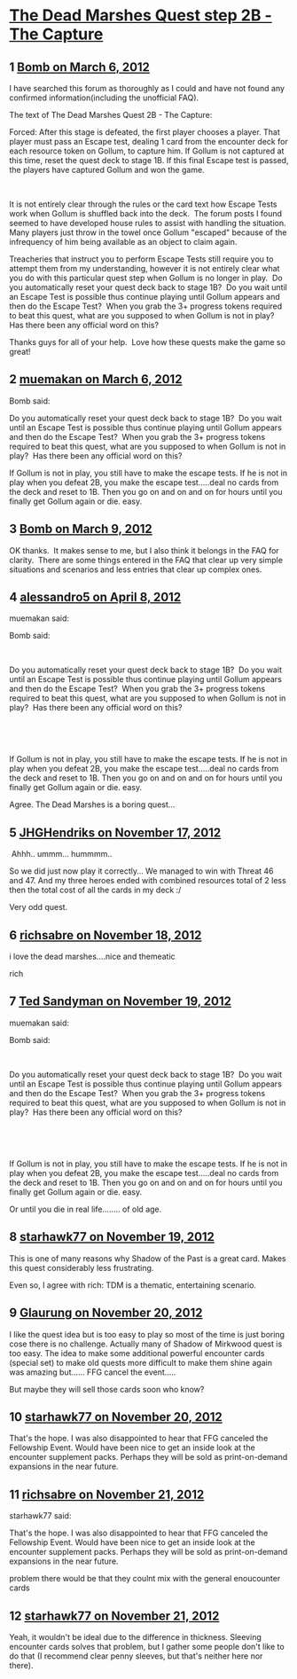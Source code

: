 # [The Dead Marshes Quest step 2B - The Capture](https://community.fantasyflightgames.com/topic/61493-the-dead-marshes-quest-step-2b-the-capture/)

## 1 [Bomb on March 6, 2012](https://community.fantasyflightgames.com/topic/61493-the-dead-marshes-quest-step-2b-the-capture/?do=findComment&comment=602840)

I have searched this forum as thoroughly as I could and have not found any confirmed information(including the unofficial FAQ).

The text of The Dead Marshes Quest 2B - The Capture:

Forced: After this stage is defeated, the first player chooses a player. That player must pass an Escape test, dealing 1 card from the encounter deck for each resource token on Gollum, to capture him. If Gollum is not captured at this time, reset the quest deck to stage 1B.
If this final Escape test is passed, the players have captured Gollum and won the game.

 

It is not entirely clear through the rules or the card text how Escape Tests work when Gollum is shuffled back into the deck.  The forum posts I found seemed to have developed house rules to assist with handling the situation.  Many players just throw in the towel once Gollum "escaped" because of the infrequency of him being available as an object to claim again.

Treacheries that instruct you to perform Escape Tests still require you to attempt them from my understanding, however it is not entirely clear what you do with this particular quest step when Gollum is no longer in play.  Do you automatically reset your quest deck back to stage 1B?  Do you wait until an Escape Test is possible thus continue playing until Gollum appears and then do the Escape Test?  When you grab the 3+ progress tokens required to beat this quest, what are you supposed to when Gollum is not in play?  Has there been any official word on this?

Thanks guys for all of your help.  Love how these quests make the game so great!

## 2 [muemakan on March 6, 2012](https://community.fantasyflightgames.com/topic/61493-the-dead-marshes-quest-step-2b-the-capture/?do=findComment&comment=602845)

Bomb said:

Do you automatically reset your quest deck back to stage 1B?  Do you wait until an Escape Test is possible thus continue playing until Gollum appears and then do the Escape Test?  When you grab the 3+ progress tokens required to beat this quest, what are you supposed to when Gollum is not in play?  Has there been any official word on this?



If Gollum is not in play, you still have to make the escape tests. If he is not in play when you defeat 2B, you make the escape test.....deal no cards from the deck and reset to 1B. Then you go on and on and on for hours until you finally get Gollum again or die. easy.

## 3 [Bomb on March 9, 2012](https://community.fantasyflightgames.com/topic/61493-the-dead-marshes-quest-step-2b-the-capture/?do=findComment&comment=604004)

OK thanks.  It makes sense to me, but I also think it belongs in the FAQ for clarity.  There are some things entered in the FAQ that clear up very simple situations and scenarios and less entries that clear up complex ones.

## 4 [alessandro5 on April 8, 2012](https://community.fantasyflightgames.com/topic/61493-the-dead-marshes-quest-step-2b-the-capture/?do=findComment&comment=615015)

muemakan said:

Bomb said:

 

Do you automatically reset your quest deck back to stage 1B?  Do you wait until an Escape Test is possible thus continue playing until Gollum appears and then do the Escape Test?  When you grab the 3+ progress tokens required to beat this quest, what are you supposed to when Gollum is not in play?  Has there been any official word on this?

 

 

If Gollum is not in play, you still have to make the escape tests. If he is not in play when you defeat 2B, you make the escape test.....deal no cards from the deck and reset to 1B. Then you go on and on and on for hours until you finally get Gollum again or die. easy.



Agree. The Dead Marshes is a boring quest...

## 5 [JHGHendriks on November 17, 2012](https://community.fantasyflightgames.com/topic/61493-the-dead-marshes-quest-step-2b-the-capture/?do=findComment&comment=724977)

 Ahhh.. ummm… hummmm..

So we did just now play it correctly… We managed to win with Threat 46 and 47.
And my three heroes ended with combined resources total of 2 less then the total cost of all the cards in my deck :/

Very odd quest.

## 6 [richsabre on November 18, 2012](https://community.fantasyflightgames.com/topic/61493-the-dead-marshes-quest-step-2b-the-capture/?do=findComment&comment=725047)

i love the dead marshes….nice and themeatic

rich

## 7 [Ted Sandyman on November 19, 2012](https://community.fantasyflightgames.com/topic/61493-the-dead-marshes-quest-step-2b-the-capture/?do=findComment&comment=725441)

muemakan said:

Bomb said:

 

Do you automatically reset your quest deck back to stage 1B?  Do you wait until an Escape Test is possible thus continue playing until Gollum appears and then do the Escape Test?  When you grab the 3+ progress tokens required to beat this quest, what are you supposed to when Gollum is not in play?  Has there been any official word on this?

 

 

If Gollum is not in play, you still have to make the escape tests. If he is not in play when you defeat 2B, you make the escape test…..deal no cards from the deck and reset to 1B. Then you go on and on and on for hours until you finally get Gollum again or die. easy.



Or until you die in real life…….. of old age.

## 8 [starhawk77 on November 19, 2012](https://community.fantasyflightgames.com/topic/61493-the-dead-marshes-quest-step-2b-the-capture/?do=findComment&comment=725727)

This is one of many reasons why Shadow of the Past is a great card. Makes this quest considerably less frustrating.

Even so, I agree with rich: TDM is a thematic, entertaining scenario. 

## 9 [Glaurung on November 20, 2012](https://community.fantasyflightgames.com/topic/61493-the-dead-marshes-quest-step-2b-the-capture/?do=findComment&comment=725952)

I like the quest idea but is too easy to play so most of the time is just boring cose there is no challenge. Actually many of Shadow of Mirkwood quest is too easy. The idea to make some additional powerful encounter cards (special set) to make old quests more difficult to make them shine again was amazing but…… FFG cancel the event…..

But maybe they will sell those cards soon who know?

## 10 [starhawk77 on November 20, 2012](https://community.fantasyflightgames.com/topic/61493-the-dead-marshes-quest-step-2b-the-capture/?do=findComment&comment=726219)

That's the hope. I was also disappointed to hear that FFG canceled the Fellowship Event. Would have been nice to get an inside look at the encounter supplement packs. Perhaps they will be sold as print-on-demand expansions in the near future.

## 11 [richsabre on November 21, 2012](https://community.fantasyflightgames.com/topic/61493-the-dead-marshes-quest-step-2b-the-capture/?do=findComment&comment=726329)

starhawk77 said:

That's the hope. I was also disappointed to hear that FFG canceled the Fellowship Event. Would have been nice to get an inside look at the encounter supplement packs. Perhaps they will be sold as print-on-demand expansions in the near future.



problem there would be that they coulnt mix with the general enoucounter cards

## 12 [starhawk77 on November 21, 2012](https://community.fantasyflightgames.com/topic/61493-the-dead-marshes-quest-step-2b-the-capture/?do=findComment&comment=726485)

Yeah, it wouldn't be ideal due to the difference in thickness. Sleeving encounter cards solves that problem, but I gather some people don't like to do that (I recommend clear penny sleeves, but that's neither here nor there).  

